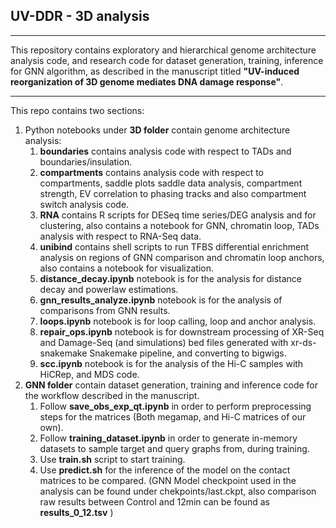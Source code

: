 ## UV-DDR - 3D analysis 
___
This repository contains exploratory and hierarchical genome architecture analysis code, and research code for dataset generation, training, inference for GNN algorithm, as described in the manuscript titled **"UV-induced reorganization of 3D genome mediates DNA damage response"**.
___
This repo contains two sections:
1. Python notebooks under **3D folder** contain genome architecture analysis:
   1. **boundaries** contains analysis code with respect to TADs and boundaries/insulation.
   2. **compartments** contains analysis code with respect to compartments, saddle plots saddle data analysis, compartment strength, EV correlation to phasing tracks and also compartment switch analysis code.
   3. **RNA** contains R scripts for DESeq time series/DEG analysis and for clustering, also contains a notebook for GNN, chromatin loop, TADs analysis with respect to RNA-Seq data.
   4.  **unibind** contains shell scripts to run TFBS differential enrichment analysis on regions of GNN comparison and chromatin loop anchors, also contains a notebook for visualization.
   5.  **distance_decay.ipynb** notebook is for the analysis for distance decay and powerlaw estimations.
   6.  **gnn_results_analyze.ipynb** notebook is for the analysis of comparisons from GNN results.
   7.  **loops.ipynb** notebook is for loop calling, loop and anchor analysis.
   8.  **repair_ops.ipynb** notebook is for downstream processing of XR-Seq and Damage-Seq (and simulations) bed files generated with xr-ds-snakemake Snakemake pipeline, and converting to bigwigs.
   9.  **scc.ipynb** notebook is for the analysis of the Hi-C samples with HiCRep, and MDS code.
2. **GNN folder** contain dataset generation, training and inference code for the workflow described in the manuscript.
   1. Follow **save_obs_exp_qt.ipynb** in order to perform preprocessing steps for the matrices (Both megamap, and Hi-C matrices of our own).
   2. Follow **training_dataset.ipynb** in order to generate in-memory datasets to sample target and query graphs from, during training.
   3. Use **train.sh** script to start training.
   4. Use **predict.sh** for the inference of the model on the contact matrices to be compared. (GNN Model checkpoint used in the analysis can be found under chekpoints/last.ckpt, also comparison raw results between Control and 12min can be found as **results_0_12.tsv** )

